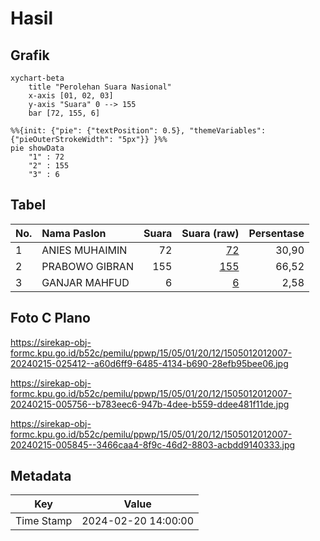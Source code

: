 # Hasil

## Grafik

```mermaid
xychart-beta
    title "Perolehan Suara Nasional"
    x-axis [01, 02, 03]
    y-axis "Suara" 0 --> 155
    bar [72, 155, 6]
```

```mermaid
%%{init: {"pie": {"textPosition": 0.5}, "themeVariables": {"pieOuterStrokeWidth": "5px"}} }%%
pie showData
    "1" : 72
    "2" : 155
    "3" : 6
```

## Tabel

| No. | Nama Paslon    | Suara | Suara (raw) | Persentase |
|:--- |:-------------- | -----:| -----------:| ----------:|
| 1   | ANIES MUHAIMIN | 72    | [72][p-1]   | 30,90      |
| 2   | PRABOWO GIBRAN | 155   | [155][p-2]  | 66,52      |
| 3   | GANJAR MAHFUD  | 6     | [6][p-3]    | 2,58       |


[p-1]: https://github.com/gigit-pemilu/pemilu-2024/blob/main/pilpres/hitung-suara/sub/15-jambi/sub/05--muaro-jambi/sub/01-jambi-luar-kota/sub/2012-senaung/sub/007-tps/sub/paslon-1.txt
[p-2]: https://github.com/gigit-pemilu/pemilu-2024/blob/main/pilpres/hitung-suara/sub/15-jambi/sub/05--muaro-jambi/sub/01-jambi-luar-kota/sub/2012-senaung/sub/007-tps/sub/paslon-2.txt
[p-3]: https://github.com/gigit-pemilu/pemilu-2024/blob/main/pilpres/hitung-suara/sub/15-jambi/sub/05--muaro-jambi/sub/01-jambi-luar-kota/sub/2012-senaung/sub/007-tps/sub/paslon-3.txt

## Foto C Plano

https://sirekap-obj-formc.kpu.go.id/b52c/pemilu/ppwp/15/05/01/20/12/1505012012007-20240215-025412--a60d6ff9-6485-4134-b690-28efb95bee06.jpg

https://sirekap-obj-formc.kpu.go.id/b52c/pemilu/ppwp/15/05/01/20/12/1505012012007-20240215-005756--b783eec6-947b-4dee-b559-ddee481f11de.jpg

https://sirekap-obj-formc.kpu.go.id/b52c/pemilu/ppwp/15/05/01/20/12/1505012012007-20240215-005845--3466caa4-8f9c-46d2-8803-acbdd9140333.jpg


## Metadata

| Key        | Value               |
| ---------- | ------------------- |
| Time Stamp | 2024-02-20 14:00:00 |



